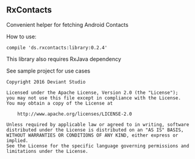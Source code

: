 ## RxContacts

Convenient helper for fetching Android Contacts

How to use:
```
compile 'ds.rxcontacts:library:0.2.4'
```

This library also requires RxJava dependency

See sample project for use cases

```
Copyright 2016 Deviant Studio

Licensed under the Apache License, Version 2.0 (the "License");
you may not use this file except in compliance with the License.
You may obtain a copy of the License at

    http://www.apache.org/licenses/LICENSE-2.0

Unless required by applicable law or agreed to in writing, software
distributed under the License is distributed on an "AS IS" BASIS,
WITHOUT WARRANTIES OR CONDITIONS OF ANY KIND, either express or implied.
See the License for the specific language governing permissions and
limitations under the License.
```
